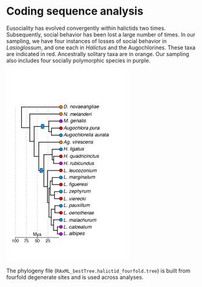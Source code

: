 # Coding sequence analysis

Eusociality has evolved convergently within halictids two times. Subsequently, social behavior has been lost a large number of times. In our sampling, we have four instances of losses of social behavior in *Lasioglossum*, and one each in *Halictus* and the Augochlorines. These taxa are indicated in red. Ancestrally solitary taxa are in orange. Our sampling also includes four socially polymorphic species in purple.

![](images/halictids_2origins.png "2 origins of sociality")

The phylogeny file (`RAxML_bestTree.halictid_fourfold.tree`) is built from fourfold degenerate sites and is used across analyses.